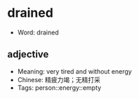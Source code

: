 # drained

- Word: drained

## adjective

- Meaning: very tired and without energy
- Chinese: 精疲力竭；无精打采
- Tags: person::energy::empty


